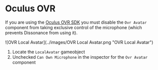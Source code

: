 # Oculus OVR

If you are using the [Oculus OVR SDK](https://assetstore.unity.com/packages/tools/integration/oculus-integration-82022) you must disable the `Ovr Avatar` component from taking exclusive control of the microphone (which prevents Dissonance from using it).

![OVR Local Avatar](../images/OVR Local Avatar.png "OVR Local Avatar")

1. Locate the `LocalAvatar` gameobject
2. Unchecked `Can Own Microphone` in the inspector for the `Ovr Avatar` component